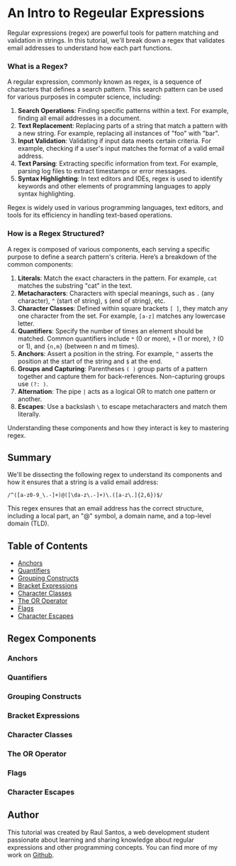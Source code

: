 # An Intro to Regeular Expressions

Regular expressions (regex) are powerful tools for pattern matching and validation in strings. In this tutorial, we'll break down a regex that validates email addresses to understand how each part functions.

### What is a Regex?

A regular expression, commonly known as regex, is a sequence of characters that defines a search pattern. This search pattern can be used for various purposes in computer science, including:

1. **Search Operations**: Finding specific patterns within a text. For example, finding all email addresses in a document.
2. **Text Replacement**: Replacing parts of a string that match a pattern with a new string. For example, replacing all instances of "foo" with "bar".
3. **Input Validation**: Validating if input data meets certain criteria. For example, checking if a user's input matches the format of a valid email address.
4. **Text Parsing**: Extracting specific information from text. For example, parsing log files to extract timestamps or error messages.
5. **Syntax Highlighting**: In text editors and IDEs, regex is used to identify keywords and other elements of programming languages to apply syntax highlighting.

Regex is widely used in various programming languages, text editors, and tools for its efficiency in handling text-based operations.

### How is a Regex Structured?

A regex is composed of various components, each serving a specific purpose to define a search pattern's criteria. Here’s a breakdown of the common components:

1. **Literals**: Match the exact characters in the pattern. For example, `cat` matches the substring "cat" in the text.
2. **Metacharacters**: Characters with special meanings, such as `.` (any character), `^` (start of string), `$` (end of string), etc.
3. **Character Classes**: Defined within square brackets `[ ]`, they match any one character from the set. For example, `[a-z]` matches any lowercase letter.
4. **Quantifiers**: Specify the number of times an element should be matched. Common quantifiers include `*` (0 or more), `+` (1 or more), `?` (0 or 1), and `{n,m}` (between n and m times).
5. **Anchors**: Assert a position in the string. For example, `^` asserts the position at the start of the string and `$` at the end.
6. **Groups and Capturing**: Parentheses `( )` group parts of a pattern together and capture them for back-references. Non-capturing groups use `(?: )`.
7. **Alternation**: The pipe `|` acts as a logical OR to match one pattern or another.
8. **Escapes**: Use a backslash `\` to escape metacharacters and match them literally.

Understanding these components and how they interact is key to mastering regex.

## Summary

We'll be dissecting the following regex to understand its components and how it ensures that a string is a valid email address:

```regex
/^([a-z0-9_\.-]+)@([\da-z\.-]+)\.([a-z\.]{2,6})$/
```

This regex ensures that an email address has the correct structure, including a local part, an "@" symbol, a domain name, and a top-level domain (TLD).

## Table of Contents

- [Anchors](#anchors)
- [Quantifiers](#quantifiers)
- [Grouping Constructs](#grouping-constructs)
- [Bracket Expressions](#bracket-expressions)
- [Character Classes](#character-classes)
- [The OR Operator](#the-or-operator)
- [Flags](#flags)
- [Character Escapes](#character-escapes)

## Regex Components

### Anchors

### Quantifiers

### Grouping Constructs

### Bracket Expressions

### Character Classes

### The OR Operator

### Flags

### Character Escapes

## Author

This tutorial was created by Raul Santos, a web development student passionate about learning and sharing knowledge about regular expressions and other programming concepts. You can find more of my work on [Github](https://github.com/raulds-fmtx).
